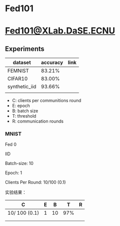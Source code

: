 # Fed101
# Fed101@XLab.DaSE.ECNU

## Experiments

| dataset       | accuracy | link |
| ------------- | -------- | ---- |
| FEMNIST       | 83.21%   |      |
| CIFAR10       | 83.00%   |      |
| synthetic_iid | 93.66%   |      |
|               |          |      |

- C: clients per communitions round
- E: epoch
- B: batch size
- T: threshold
- R: communication rounds

### MNIST

Fed 0

IID

Batch-size: 10

Epoch: 1

Clients Per Round: 10/100 (0.1)

实验结果：

| C             | E    | B    | T    | R    |
| ------------- | ---- | ---- | ---- | ---- |
| 10/ 100 (0.1) | 1    | 10   | 97%  |      |
|               |      |      |      |      |
|               |      |      |      |      |

